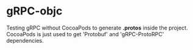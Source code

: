 # gRPC-objc
Testing gRPC without CocoaPods to generate **.protos** inside the project. CocoaPods is just used to get 'Protobuf' and 'gRPC-ProtoRPC' dependencies.
